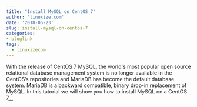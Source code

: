```yaml
---
title: "Install MySQL on CentOS 7"
author: 'linuxize.com'
date: '2018-05-23'
slug: install-mysql-on-centos-7
categories:
- bloglink
tags:
  - linuxizecom
---
```


With the release of CentOS 7 MySQL, the world's most popular open source relational database management system is no longer available in the CentOS’s repositories and MariaDB has become the default database system. MariaDB is a backward compatible, binary drop-in replacement of MySQL. In this tutorial we will show you how to install MySQL on a CentOS 7[... <i class="fas fa-external-link-alt"></i>](https://linuxize.com/post/install-mysql-on-centos-7/)

